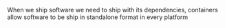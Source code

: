When we ship software we need to ship with its dependencies, containers allow software to be ship in standalone format in every platform